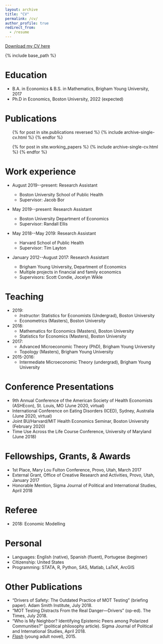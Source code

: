 ```yaml
---
layout: archive
title: "CV"
permalink: /cv/
author_profile: true
redirect_from:
  - /resume
---
```


[Download my CV here](http://alex-hoagland.github.io/files/HoaglandCV_current.pdf)

{% include base_path %}

Education
======
* B.A. in Economics & B.S. in Mathematics, Brigham Young University, 2017
* Ph.D in Economics, Boston University, 2022 (expected)

Publications
======
  <ul>{% for post in site.publications reversed %}
    {% include archive-single-cv.html %}
  {% endfor %}</ul>

  <ul>{% for post in site.working_papers %}
    {% include archive-single-cv.html %}
  {% endfor %}</ul>

Work experience
======
* August 2019--present: Research Assistant
  * Boston University School of Public Health
  * Supervisor: Jacob Bor
  
* May 2019--present: Research Assistant
  * Boston University Department of Economics
  * Supervisor: Randall Ellis
  
* May 2018--May 2019: Research Assistant
  * Harvard School of Public Health
  * Supervisor: Tim Layton

* January 2012--August 2017: Research Assistant
  * Brigham Young University, Department of Economics
  * Multiple projects in financial and family economics
  * Supervisors: Scott Condie, Jocelyn Wikle
  
Teaching
======
* 2019: 
   * *Instructor*: Statistics for Economists (Undergrad), Boston University
   * Econometrics (Masters), Boston University
* 2018: 
   * Mathematics for Economics (Masters), Boston University
   * Statistics for Economics (Masters), Boston University
* 2017: 
   * Advanced Microeconomic Theory (PhD), Brigham Young University
   * Topology (Masters), Brigham Young University
* 2015-2016: 
   * Intermediate Microeconomic Theory (undergrad), Brigham Young University

Conference Presentations
=====
* 9th Annual Conference of the American Society of Health Economists (ASHEcon), St. Louis, MO (June 2020, virtual)
* International Conference on Eating Disorders (ICED), Sydney, Australia (June 2020, virtual)
* Joint BU/Harvard/MIT Health Economics Seminar, Boston University (February 2020)
* Time Use Across the Life Course Conference, University of Maryland (June 2018)

Fellowships, Grants, & Awards
=====
* 1st Place, Mary Lou Fulton Conference, Provo, Utah, March 2017
* External Grant, Office of Creative Research and Activities, Provo, Utah, January 2017
* Honorable Mention, Sigma Journal of Political and International Studies, April 2018

Referee
=====
* 2018: Economic Modelling

Personal
=====
* Languages: English (native), Spanish (fluent), Portugese (beginner)
* Citizenship: United States
* Programming: STATA, R, Python, SAS, Matlab, LaTeX, ArcGIS

Other Publications
=====
* “Drivers of Safety: The Outdated Practice of MOT Testing” (briefing paper). Adam Smith Institute, July 2018.
* “MOT Testing Distracts From the Real Danger—Drivers” (op-ed). The Times, July 2018.
* “Who is My Neighbor? Identifying Epistemic Peers among Polarized Communities?” (political philosophy article). Sigma Journal of Political and International Studies, April 2018.
* [*Flash*](https://www.amazon.com/gp/product/1533070571/ref=dbs_a_def_rwt_bibl_vppi_i0) (young adult novel), 2015.
